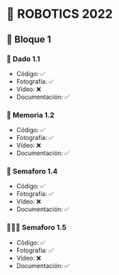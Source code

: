 # 🤖 ROBOTICS 2022

## 🦾 Bloque 1

### 🎲 Dado 1.1
<ul>
    <li> Código: ✅</li>
    <li> Fotografía: ✅</li>
    <li> Vídeo: ❌</li>
    <li> Documentación:  ✅</li>
</ul>

### 🧠 Memoria 1.2
<ul>
    <li> Código: ✅</li>
    <li> Fotografía: ✅</li>
    <li> Vídeo: ❌</li>
    <li> Documentación:  ✅</li>
</ul>

### 🚥 Semaforo 1.4
<ul>
    <li> Código: ✅</li>
    <li> Fotografía: ✅</li>
    <li> Vídeo: ❌</li>
    <li> Documentación:  ✅</li>
</ul>


### 🚥👨‍🦯 Semaforo 1.5
<ul>
    <li> Código: ✅</li>
    <li> Fotografía: ✅</li>
    <li> Vídeo: ❌</li>
    <li> Documentación:  ✅</li>
</ul>
